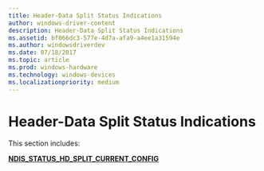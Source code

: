 ```yaml
---
title: Header-Data Split Status Indications
author: windows-driver-content
description: Header-Data Split Status Indications
ms.assetid: bf066dc3-577e-4d7a-afa9-a4ee1a31594e
ms.author: windowsdriverdev 
ms.date: 07/18/2017 
ms.topic: article 
ms.prod: windows-hardware 
ms.technology: windows-devices 
ms.localizationpriority: medium
---
```


# Header-Data Split Status Indications





This section includes:

[**NDIS\_STATUS\_HD\_SPLIT\_CURRENT\_CONFIG**](ndis-status-hd-split-current-config.md)

 

 




